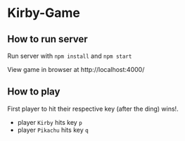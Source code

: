 # Kirby-Game

## How to run server

Run server with `npm install` and `npm start`

View game in browser at http://localhost:4000/


## How to play
First player to hit their respective key (after the ding) wins!.
- player `Kirby` hits key `p`
- player `Pikachu` hits key `q`

